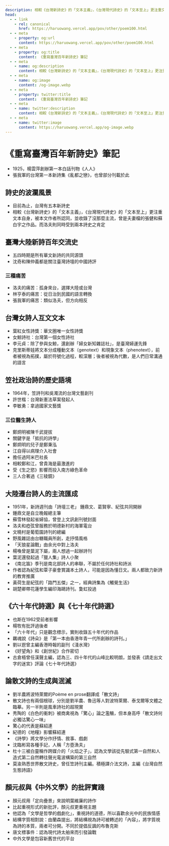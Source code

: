 ```yaml
---
description: 相較《台灣新詩史》的「文本主義」，《台灣現代詩史》的「文本至上」更注重文本自身，被本文作者所認同，並收錄了沒那麼主流，曾是夫妻檔的張健和蘇白宇之作品。而洛夫則同時受到兩本詩史之肯定
head:
  - - link
    - rel: canonical
      href: https://haruowang.vercel.app/pov/other/poem100.html
  - - meta
    - property: og:url
      content: https://haruowang.vercel.app/pov/other/poem100.html
  - - meta
    - property: og:title
      content: 《重寫臺灣百年新詩史》筆記
  - - meta
    - name: og:description
      content: 相較《台灣新詩史》的「文本主義」，《台灣現代詩史》的「文本至上」更注重文本自身，被本文作者所認同，並收錄了沒那麼主流，曾是夫妻檔的張健和蘇白宇之作品。而洛夫則同時受到兩本詩史之肯定
  - - meta
    - name: og:image
      content: /og-image.webp
  - - meta
    - property: twitter:title
      content: 《重寫臺灣百年新詩史》筆記
  - - meta
    - name: twitter:description
      content: 相較《台灣新詩史》的「文本主義」，《台灣現代詩史》的「文本至上」更注重文本自身，被本文作者所認同，並收錄了沒那麼主流，曾是夫妻檔的張健和蘇白宇之作品。而洛夫則同時受到兩本詩史之肯定
  - - meta
    - name: twitter:image
      content: https://haruowang.vercel.app/og-image.webp
---
```


# 《重寫臺灣百年新詩史》筆記

<p><Badge type="info" text="🌳 Evergreen" /></P>

- 1925，楊雲萍創辦第一本白話刊物《人人》
- 張我軍的台灣第一本新詩集《亂都之戀》，也曾部分刊載於此

## 詩史的波瀾風景
- 目前為止，台灣有五本新詩史
- 相較《台灣新詩史》的「文本主義」，《台灣現代詩史》的「文本至上」更注重文本自身，被本文作者所認同，並收錄了沒那麼主流，曾是夫妻檔的張健和蘇白宇之作品。而洛夫則同時受到兩本詩史之肯定

## 臺灣大陸新詩百年交流史
- 五四時期是所有華文新詩的共同源頭
- 沈奇和陳仲義都是關注臺灣詩壇的中國詩評

### 三種痛苦
- 洛夫的痛苦：孤身來台，選擇大陸或台灣
- 林亨泰的痛苦：從日治到民國的語言轉換
- 張我軍的痛苦：類似洛夫，但方向相反

## 台灣女詩人互文文本
- 葉紅女性詩獎：華文圈唯一女性詩獎
- 女鯨詩社：台灣第一個女性詩社
- 李元貞：除了參與女鯨，還創辦「婦女新知雜誌社」，是臺灣婦運先鋒
- 克里斯蒂娃將文本分成種動文本（genotext）和現象文本（phenotext），前者被視為拓撲，屬於符號化過程，較深層；後者被視為代數，是人們日常溝通的語言

## 笠社政治詩的歷史語境
- 1964年，笠詩刊和吳濁流的台灣文藝創刊
- 許世楷：台灣新憲法草案發起人
- 李敏勇：拿過國家文藝獎

### 三位醫生詩人
- 鄭炯明被陳千武提拔
- 關鍵字是「抵抗的詩學」
- 鄭炯明的兒子是鄭秉泓
- 江自得以病理介入社會
- 擔任過阿米巴社長
- 相較鄭和江，曾貴海是最激進的
- 受《生之慾》影響而投入南方綠色革命
- 三人合著過《三稜鏡》

## 大陸遷台詩人的主流匯成
- 1951年，新詩週刊由「詩壇三老」 鍾鼎文、葛賢寧、紀弦共同開辦
- 鍾鼎文是自立晚報總主筆
- 蘇雪林發起省婦協，曾登上文訊創刊號封面
- 洛夫和瘂弦曾服務於明德新村的海軍電台
- 文曉村是葡萄園詩刊的總編
- 野風雜誌由台糖職員所創，走抒情風格
- 「天狼星論戰」由余光中對上洛夫
- 楊喚曾是葉泥下屬，兩人想過一起辦詩刊
- 葉泥還發起過「獵人集」詩人小聚
- 《南北笛》季刊是南北部詩人的串聯，不屬於任何詩社和詩派
- 作者認為紀弦和覃子豪會賞識本土詩人，可能是因為懂日文。兩人都致力新詩的教育推廣
- 黃荷生是紀弦的「路門五傑」之一，經典詩集為《觸覺生活》
- 胡楚卿帶花蓮學生編印海鷗詩刊。敻虹投過

## 《六十年代詩選》與《七十年代詩選》
- 也斯在1962受前者影響
- 楊牧有批評過後者
- 「六十年代」只是觀念標示，實則收錄五十年代的作品
- 羈魂說《詩朵》是「第一本由香港年青一代所創辦的詩刊。」
- 劉以鬯曾主編香港時報的副刊《淺水灣》
- 《好望角》和《創世紀》合作密切
- 古倉梧曾任漢聲主編，認為三、四十年代的山峰比較明朗，並發表《請走出文字的迷宮》評論《七十年代詩選》

## 論散文詩的生成與泯滅
- 劉半農將波特萊爾的Poème en prose翻譯成「散文詩」
- 散文詩也有兩個根球，分別是劉半農、魯迅等人對波特萊爾、泰戈爾等文體之臨摹。另一半則是風車詩社的超現實
- 秀陶的《白色的衝刺》被商禽視為「驚心」論之濫觴，但本身高呼「散文詩何必獨沽驚心一味」
- 驚心的代表是蘇紹連
- 紀德的《地糧》影響蘇紹連
- 《詩學》將文學分作抒情、敘事、戲劇
- 沈臨彬寫各種手記，人稱「方壺漁夫」
- 杜十三被白靈稱作跨媒介的「火焰之子」，認為文學該從先驗式第一自然和人造式第二自然轉往聲光電波構築的第三自然
- 莫渝熟悉世界散文詩史，曾任笠詩刊主編。積極譯介法文詩，主編《台灣自然生態詩語》

## 顏元叔與《中外文學》的批評實踐
- 顏元叔用「定向疊景」來說明葉維廉的詩作
- 比起重視形式的新批評，顏元叔更重視主題
- 他認為「文學是哲學的戲劇化」，重視詩的道德，所以喜歡余光中的民族情感
- 結構字質相對說：由蘭森提出，將結構視為詩可被轉述的「內容」，將字質視為詩的本質，兩者可分開。不同於提倡反諷的布魯克斯
- 唐文標事件：認為現代詩太舶來而引發論戰
- 中外文學是包容新舊世代的平台